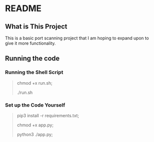 # README

## What is This Project
This is a basic port scanning project that I am hoping to expand upon to give it more functionality.

## Running the code
### Running the Shell Script

> chmod +x run.sh;
>
> ./run.sh


### Set up the Code Yourself

> pip3 install -r requirements.txt;
>
> chmod +x app.py;
> 
> python3 ./app.py;
